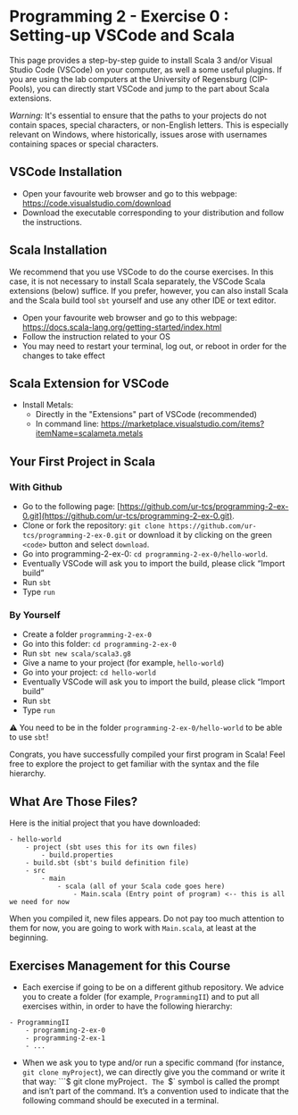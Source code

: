 # Programming 2 - Exercise 0 : Setting-up VSCode and Scala

This page provides a step-by-step guide to install Scala 3 and/or Visual Studio Code (VSCode) on your computer, as well a some useful plugins. If you are using the lab computers at the University of Regensburg (CIP-Pools), you can directly start VSCode and jump to the part about Scala extensions.

*Warning:* It's essential to ensure that the paths to your projects do not contain spaces, special characters, or non-English letters. This is especially relevant on Windows, where historically, issues arose with usernames containing spaces or special characters.


## VSCode Installation

* Open your favourite web browser and go to this webpage: https://code.visualstudio.com/download
* Download the executable corresponding to your distribution and follow the instructions.

## Scala Installation

We recommend that you use VSCode to do the course exercises. In this case, it is not necessary to install Scala separately, the VSCode Scala extensions (below) suffice. If you prefer, however, you can also install Scala and the Scala build tool `sbt` yourself and use any other IDE or text editor.

* Open your favourite web browser and go to this webpage: https://docs.scala-lang.org/getting-started/index.html
* Follow the instruction related to your OS
* You may need to restart your terminal, log out, or reboot in order for the changes to take effect


## Scala Extension for VSCode

* Install Metals: 
    - Directly in the "Extensions" part of VSCode (recommended)
    - In command line: https://marketplace.visualstudio.com/items?itemName=scalameta.metals

## Your First Project in Scala

### With Github
* Go to the following page: [https://github.com/ur-tcs/programming-2-ex-0.git](https://github.com/ur-tcs/programming-2-ex-0.git).
* Clone or fork the repository: `git clone https://github.com/ur-tcs/programming-2-ex-0.git` or download it by clicking on the green `<code>` button and select `download`.
* Go into programming-2-ex-0: `cd programming-2-ex-0/hello-world`.
* Eventually VSCode will ask you to import the build, please click “Import build”
* Run `sbt`
* Type `run`

### By Yourself
* Create a folder `programming-2-ex-0`
* Go into this folder: `cd programming-2-ex-0`
* Run `sbt new scala/scala3.g8`
* Give a name to your project (for example, `hello-world`)
* Go into your project: `cd hello-world`
* Eventually VSCode will ask you to import the build, please click “Import build”
* Run `sbt`
* Type `run`

⚠️ You need to be in the folder `programming-2-ex-0/hello-world` to be able to use `sbt`!

Congrats, you have successfully compiled your first program in Scala! Feel free to explore the project to get familiar with the syntax and the file hierarchy. 


## What Are Those Files?
Here is the initial project that you have downloaded: 
```
- hello-world
    - project (sbt uses this for its own files)
        - build.properties
    - build.sbt (sbt's build definition file)
    - src
        - main
            - scala (all of your Scala code goes here)
                - Main.scala (Entry point of program) <-- this is all we need for now
```

When you compiled it, new files appears. Do not pay too much attention to them for now, you are going to work with `Main.scala`, at least at the beginning. 

## Exercises Management for this Course
* Each exercise if going to be on a different github repository. We advice you to create a folder (for example, `ProgrammingII`) and to put all exercises within, in order to have the following hierarchy: 
```
- ProgrammingII
    - programming-2-ex-0
    - programming-2-ex-1
    - ...
```
* When we ask you to type and/or run a specific command (for instance, `git clone myProject`), we can directly give you the command or write it that way: ```$ git clone myProject`. The `$` symbol is called the prompt and isn’t part of the command. It’s a convention used to indicate that the following command should be executed in a terminal.
